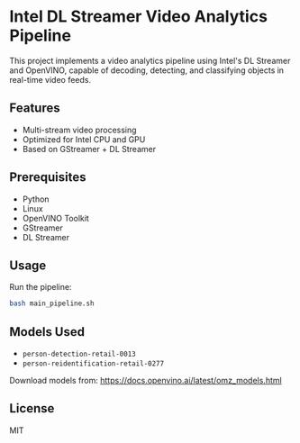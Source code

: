 # Intel DL Streamer Video Analytics Pipeline

This project implements a video analytics pipeline using Intel's DL Streamer and OpenVINO, capable of decoding, detecting, and classifying objects in real-time video feeds.

## Features
- Multi-stream video processing
- Optimized for Intel CPU and GPU
- Based on GStreamer + DL Streamer

## Prerequisites
- Python
- Linux
- OpenVINO Toolkit
- GStreamer
- DL Streamer

## Usage
Run the pipeline:
```bash
bash main_pipeline.sh
```

## Models Used
- `person-detection-retail-0013`
- `person-reidentification-retail-0277`

Download models from: https://docs.openvino.ai/latest/omz_models.html

## License
MIT
